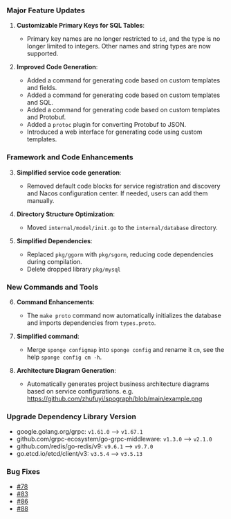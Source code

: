 
### **Major Feature Updates**

1. **Customizable Primary Keys for SQL Tables**:
    - Primary key names are no longer restricted to `id`, and the type is no longer limited to integers. Other names and string types are now supported.

2. **Improved Code Generation**:
    - Added a command for generating code based on custom templates and fields.
    - Added a command for generating code based on custom templates and SQL.
    - Added a command for generating code based on custom templates and Protobuf.
    - Added a `protoc` plugin for converting Protobuf to JSON.
    - Introduced a web interface for generating code using custom templates.

### **Framework and Code Enhancements**

3. **Simplified service code generation**:
    - Removed default code blocks for service registration and discovery and Nacos configuration center. If needed, users can add them manually.

4. **Directory Structure Optimization**:
    - Moved `internal/model/init.go` to the `internal/database` directory.

5. **Simplified Dependencies**:
    - Replaced `pkg/ggorm` with `pkg/sgorm`, reducing code dependencies during compilation.
    - Delete dropped library `pkg/mysql`

### **New Commands and Tools**

6. **Command Enhancements**:
    - The `make proto` command now automatically initializes the database and imports dependencies from `types.proto`.

7. **Simplified command**:
    - Merge `sponge configmap` into `sponge config` and rename it `cm`, see the help `sponge config cm -h`.

8. **Architecture Diagram Generation**:
    - Automatically generates project business architecture diagrams based on service configurations. e.g. https://github.com/zhufuyi/spograph/blob/main/example.png

### **Upgrade Dependency Library Version**

- google.golang.org/grpc: `v1.61.0` --> `v1.67.1`
- github.com/grpc-ecosystem/go-grpc-middleware: `v1.3.0` --> `v2.1.0`
- github.com/redis/go-redis/v9: `v9.6.1` --> `v9.7.0`
- go.etcd.io/etcd/client/v3: `v3.5.4` --> `v3.5.13`

### **Bug Fixes**

- [#78](https://github.com/zhufuyi/sponge/issues/78)
- [#83](https://github.com/zhufuyi/sponge/issues/83)
- [#86](https://github.com/zhufuyi/sponge/issues/86)
- [#88](https://github.com/zhufuyi/sponge/issues/88)
